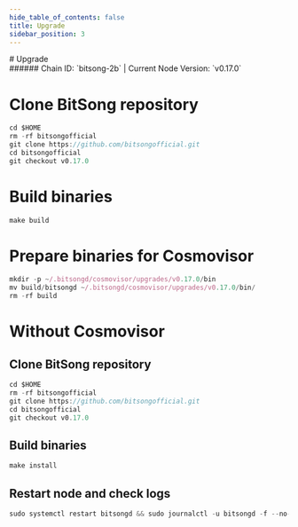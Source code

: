 ```yaml
---
hide_table_of_contents: false
title: Upgrade
sidebar_position: 3
---
```


<div class="h1-with-icon icon-bitsong">
# Upgrade
</div>
###### Chain ID: `bitsong-2b` | Current Node Version: `v0.17.0`


# Clone BitSong repository
```js
cd $HOME
rm -rf bitsongofficial
git clone https://github.com/bitsongofficial.git
cd bitsongofficial
git checkout v0.17.0
 ```

# Build binaries
```js
make build
 ```

# Prepare binaries for Cosmovisor
```js
mkdir -p ~/.bitsongd/cosmovisor/upgrades/v0.17.0/bin
mv build/bitsongd ~/.bitsongd/cosmovisor/upgrades/v0.17.0/bin/
rm -rf build
```

# Without Cosmovisor
## Clone BitSong repository
```js
cd $HOME
rm -rf bitsongofficial
git clone https://github.com/bitsongofficial.git
cd bitsongofficial
git checkout v0.17.0
 ```

## Build binaries
```js
make install
 ```

## Restart node and check logs
```js
sudo systemctl restart bitsongd && sudo journalctl -u bitsongd -f --no-hostname -o cat
```